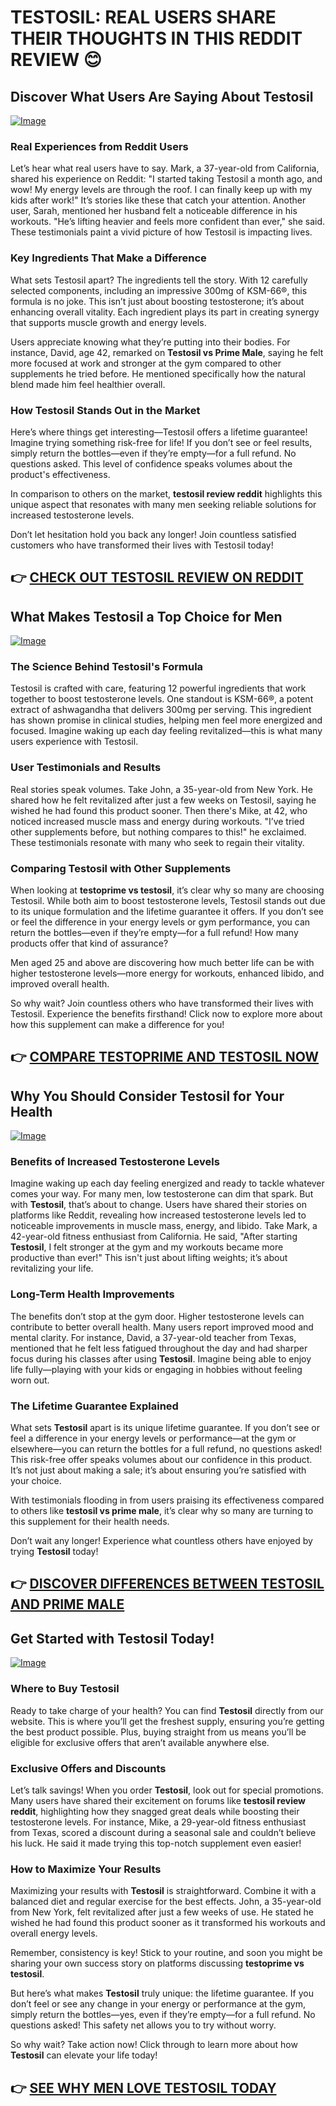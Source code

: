 # TESTOSIL: REAL USERS SHARE THEIR THOUGHTS IN THIS REDDIT REVIEW 😊

## Discover What Users Are Saying About Testosil
[![Image](https://www2.sellhealth.com/258/testosil_5_1.png)](https://gchaffi.com/W4ECO6EY)

### Real Experiences from Reddit Users  
Let’s hear what real users have to say. Mark, a 37-year-old from California, shared his experience on Reddit: "I started taking Testosil a month ago, and wow! My energy levels are through the roof. I can finally keep up with my kids after work!" It’s stories like these that catch your attention. Another user, Sarah, mentioned her husband felt a noticeable difference in his workouts. "He’s lifting heavier and feels more confident than ever," she said. These testimonials paint a vivid picture of how Testosil is impacting lives.

### Key Ingredients That Make a Difference  
What sets Testosil apart? The ingredients tell the story. With 12 carefully selected components, including an impressive 300mg of KSM-66®, this formula is no joke. This isn’t just about boosting testosterone; it’s about enhancing overall vitality. Each ingredient plays its part in creating synergy that supports muscle growth and energy levels.

Users appreciate knowing what they’re putting into their bodies. For instance, David, age 42, remarked on **Testosil vs Prime Male**, saying he felt more focused at work and stronger at the gym compared to other supplements he tried before. He mentioned specifically how the natural blend made him feel healthier overall.

### How Testosil Stands Out in the Market  
Here’s where things get interesting—Testosil offers a lifetime guarantee! Imagine trying something risk-free for life! If you don’t see or feel results, simply return the bottles—even if they’re empty—for a full refund. No questions asked. This level of confidence speaks volumes about the product's effectiveness.

In comparison to others on the market, **testosil review reddit** highlights this unique aspect that resonates with many men seeking reliable solutions for increased testosterone levels.

Don’t let hesitation hold you back any longer! Join countless satisfied customers who have transformed their lives with Testosil today!



## 👉 [CHECK OUT TESTOSIL REVIEW ON REDDIT](https://gchaffi.com/W4ECO6EY)

## What Makes Testosil a Top Choice for Men

[![Image](https://www2.sellhealth.com/258/testosil_5c_1.png)](https://gchaffi.com/W4ECO6EY)

### The Science Behind Testosil's Formula
Testosil is crafted with care, featuring 12 powerful ingredients that work together to boost testosterone levels. One standout is KSM-66®, a potent extract of ashwagandha that delivers 300mg per serving. This ingredient has shown promise in clinical studies, helping men feel more energized and focused. Imagine waking up each day feeling revitalized—this is what many users experience with Testosil.

### User Testimonials and Results
Real stories speak volumes. Take John, a 35-year-old from New York. He shared how he felt revitalized after just a few weeks on Testosil, saying he wished he had found this product sooner. Then there's Mike, at 42, who noticed increased muscle mass and energy during workouts. "I’ve tried other supplements before, but nothing compares to this!" he exclaimed. These testimonials resonate with many who seek to regain their vitality.

### Comparing Testosil with Other Supplements 
When looking at **testoprime vs testosil**, it’s clear why so many are choosing Testosil. While both aim to boost testosterone levels, Testosil stands out due to its unique formulation and the lifetime guarantee it offers. If you don’t see or feel the difference in your energy levels or gym performance, you can return the bottles—even if they’re empty—for a full refund! How many products offer that kind of assurance? 

Men aged 25 and above are discovering how much better life can be with higher testosterone levels—more energy for workouts, enhanced libido, and improved overall health.

So why wait? Join countless others who have transformed their lives with Testosil. Experience the benefits firsthand! Click now to explore more about how this supplement can make a difference for you!



## 👉 [COMPARE TESTOPRIME AND TESTOSIL NOW](https://gchaffi.com/W4ECO6EY)

## Why You Should Consider Testosil for Your Health

[![Image](https://www2.sellhealth.com/258/testosil_3b_1.png)](https://gchaffi.com/W4ECO6EY)

### Benefits of Increased Testosterone Levels  
Imagine waking up each day feeling energized and ready to tackle whatever comes your way. For many men, low testosterone can dim that spark. But with **Testosil**, that’s about to change. Users have shared their stories on platforms like Reddit, revealing how increased testosterone levels led to noticeable improvements in muscle mass, energy, and libido. Take Mark, a 42-year-old fitness enthusiast from California. He said, "After starting **Testosil**, I felt stronger at the gym and my workouts became more productive than ever!" This isn't just about lifting weights; it’s about revitalizing your life.

### Long-Term Health Improvements  
The benefits don’t stop at the gym door. Higher testosterone levels can contribute to better overall health. Many users report improved mood and mental clarity. For instance, David, a 37-year-old teacher from Texas, mentioned that he felt less fatigued throughout the day and had sharper focus during his classes after using **Testosil**. Imagine being able to enjoy life fully—playing with your kids or engaging in hobbies without feeling worn out.

### The Lifetime Guarantee Explained  
What sets **Testosil** apart is its unique lifetime guarantee. If you don’t see or feel a difference in your energy levels or performance—at the gym or elsewhere—you can return the bottles for a full refund, no questions asked! This risk-free offer speaks volumes about our confidence in this product. It’s not just about making a sale; it’s about ensuring you’re satisfied with your choice.

With testimonials flooding in from users praising its effectiveness compared to others like **testosil vs prime male**, it’s clear why so many are turning to this supplement for their health needs.

Don’t wait any longer! Experience what countless others have enjoyed by trying **Testosil** today!



## 👉 [DISCOVER DIFFERENCES BETWEEN TESTOSIL AND PRIME MALE](https://gchaffi.com/W4ECO6EY)

## Get Started with Testosil Today!

[![Image](https://www2.sellhealth.com/258/testosil_3_1.png)](https://gchaffi.com/W4ECO6EY)

### Where to Buy Testosil
Ready to take charge of your health? You can find **Testosil** directly from our website. This is where you’ll get the freshest supply, ensuring you’re getting the best product possible. Plus, buying straight from us means you’ll be eligible for exclusive offers that aren’t available anywhere else.

### Exclusive Offers and Discounts
Let’s talk savings! When you order **Testosil**, look out for special promotions. Many users have shared their excitement on forums like **testosil review reddit**, highlighting how they snagged great deals while boosting their testosterone levels. For instance, Mike, a 29-year-old fitness enthusiast from Texas, scored a discount during a seasonal sale and couldn’t believe his luck. He said it made trying this top-notch supplement even easier! 

### How to Maximize Your Results
Maximizing your results with **Testosil** is straightforward. Combine it with a balanced diet and regular exercise for the best effects. John, a 35-year-old from New York, felt revitalized after just a few weeks of use. He stated he wished he had found this product sooner as it transformed his workouts and overall energy levels.

Remember, consistency is key! Stick to your routine, and soon you might be sharing your own success story on platforms discussing **testoprime vs testosil**.

But here’s what makes **Testosil** truly unique: the lifetime guarantee. If you don’t feel or see any change in your energy or performance at the gym, simply return the bottles—yes, even if they’re empty—for a full refund. No questions asked! This safety net allows you to try without worry.

So why wait? Take action now! Click through to learn more about how **Testosil** can elevate your life today!



## 👉 [SEE WHY MEN LOVE TESTOSIL TODAY](https://gchaffi.com/W4ECO6EY)